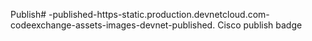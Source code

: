 Publish# -published-https-static.production.devnetcloud.com-codeexchange-assets-images-devnet-published.
Cisco publish badge
